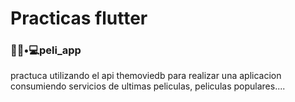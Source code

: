 # Practicas flutter
<h3> 👨🏻•💻peli_app </h3>
practuca utilizando el api themoviedb para realizar una aplicacion consumiendo servicios de ultimas peliculas, peliculas populares....
